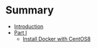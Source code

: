 # Summary

* [Introduction](README.md)
* [Part I](part1/README.md)
    * [Install Docker with CentOS8](part1/install_docker_with_centos8.md)
